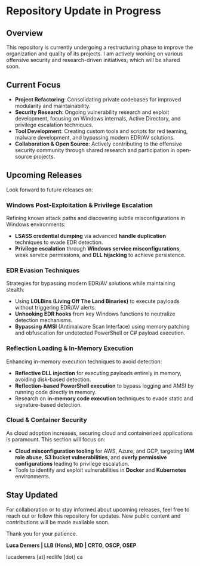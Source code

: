 # Repository Update in Progress

## Overview

This repository is currently undergoing a restructuring phase to improve the organization and quality of its projects. I am actively working on various offensive security and research-driven initiatives, which will be shared soon.

## Current Focus

- **Project Refactoring**: Consolidating private codebases for improved modularity and maintainability.
- **Security Research**: Ongoing vulnerability research and exploit development, focusing on Windows internals, Active Directory, and privilege escalation techniques.
- **Tool Development**: Creating custom tools and scripts for red teaming, malware development, and bypassing modern EDR/AV solutions.
- **Collaboration & Open Source**: Actively contributing to the offensive security community through shared research and participation in open-source projects.

## Upcoming Releases

Look forward to future releases on:

### Windows Post-Exploitation & Privilege Escalation

Refining known attack paths and discovering subtle misconfigurations in Windows environments:

- **LSASS credential dumping** via advanced **handle duplication** techniques to evade EDR detection.
- **Privilege escalation** through **Windows service misconfigurations**, weak service permissions, and **DLL hijacking** to achieve persistence.

### EDR Evasion Techniques

Strategies for bypassing modern EDR/AV solutions while maintaining stealth:

- Using **LOLBins (Living Off The Land Binaries)** to execute payloads without triggering EDR/AV alerts.
- **Unhooking EDR hooks** from key Windows functions to neutralize detection mechanisms.
- **Bypassing AMSI** (Antimalware Scan Interface) using memory patching and obfuscation for undetected PowerShell or C# payload execution.

### Reflection Loading & In-Memory Execution

Enhancing in-memory execution techniques to avoid detection:

- **Reflective DLL injection** for executing payloads entirely in memory, avoiding disk-based detection.
- **Reflection-based PowerShell execution** to bypass logging and AMSI by running code directly in memory.
- Research on **in-memory code execution** techniques to evade static and signature-based detection.

### Cloud & Container Security

As cloud adoption increases, securing cloud and containerized applications is paramount. This section will focus on:

- **Cloud misconfiguration tooling** for AWS, Azure, and GCP, targeting **IAM role abuse**, **S3 bucket vulnerabilities**, and **overly permissive configurations** leading to privilege escalation.
- Tools to identify and exploit vulnerabilities in **Docker** and **Kubernetes** environments.

## Stay Updated

For collaboration or to stay informed about upcoming releases, feel free to reach out or follow this repository for updates. New public content and contributions will be made available soon.

Thank you for your patience.

**Luca Demers | LLB (Hons), MD | CRTO, OSCP, OSEP**

lucademers [at] redlife [dot] ca
